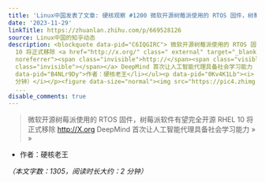 ```yaml
---
title: 'Linux中国发表了文章: 硬核观察 #1200 微软开源树莓派使用的 RTOS 固件，树莓派软件有望完全开源'
date: '2023-11-29'
linkTitle: https://zhuanlan.zhihu.com/p/669528126
source: Linux中国的知乎动态
description: <blockquote data-pid="C6IQGIRC"> 微软开源树莓派使用的 RTOS 固件，树莓派软件有望完全开源 RHEL
  10 将正式移除 <a href="http://x.org/" class=" external" target="_blank" rel="nofollow
  noreferrer"><span class="invisible">http://</span><span class="visible">X.org</span><span
  class="invisible"></span></a> DeepMind 首次让人工智能代理具备社会学习能力 » »</blockquote><ul><li
  data-pid="B4NLr9Dy">作者：硬核老王</li></ul><p data-pid="0Kv4K1Lb"><i>（本文字数：1305，阅读时长大约：2
  分钟）</i></p><figure data-size="normal"><img src="https://pic4.zhimg.com/v2-d96a686475981c86c09d476fce721967
  ...
disable_comments: true
---
```

<blockquote data-pid="C6IQGIRC"> 微软开源树莓派使用的 RTOS 固件，树莓派软件有望完全开源 RHEL 10 将正式移除 <a href="http://x.org/" class=" external" target="_blank" rel="nofollow noreferrer"><span class="invisible">http://</span><span class="visible">X.org</span><span class="invisible"></span></a> DeepMind 首次让人工智能代理具备社会学习能力 » »</blockquote><ul><li data-pid="B4NLr9Dy">作者：硬核老王</li></ul><p data-pid="0Kv4K1Lb"><i>（本文字数：1305，阅读时长大约：2 分钟）</i></p><figure data-size="normal"><img src="https://pic4.zhimg.com/v2-d96a686475981c86c09d476fce721967 ...